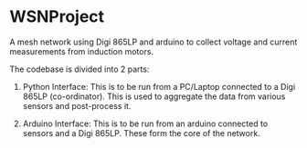 WSNProject
==========

A mesh network using Digi 865LP and arduino to collect voltage and current measurements from induction motors.

The codebase is divided into 2 parts:

1) Python Interface:
This is to be run from a PC/Laptop connected to a Digi 865LP (co-ordinator). This is used to aggregate the data from various sensors and post-process it.

2) Arduino Interface:
This is to be run from an arduino connected to sensors and a Digi 865LP. These form the core of the network.
